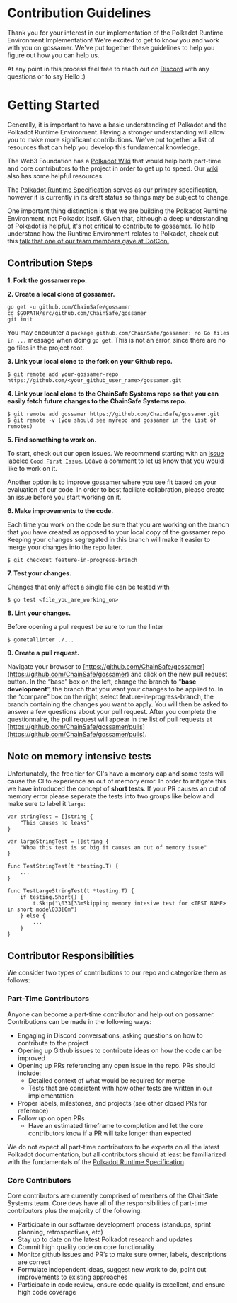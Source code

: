 # Contribution Guidelines

Thank you for your interest in our implementation of the Polkadot Runtime Environment Implementation! We're excited to get to know you and work with you on gossamer. We've put together these guidelines to help you figure out how you can help us.

At any point in this process feel free to reach out on [Discord](https://discord.gg/Xdc5xjE) with any questions or to say Hello :)

# Getting Started

Generally, it is important to have a basic understanding of Polkadot and the Polkadot Runtime Environment. Having a stronger  understanding will allow you to make more significant contributions. We've put together a list of resources that can help you develop this fundamental knowledge.  

The Web3 Foundation has a [Polkadot Wiki](https://wiki.polkadot.network/docs/en/learn-introduction) that would help both part-time and core contributors to the project in order to get up to speed. Our [wiki](https://github.com/ChainSafe/gossamer/wiki) also has some helpful resources. 

The [Polkadot Runtime Specification](https://research.web3.foundation/en/latest/_static/pdfview/viewer.html?file=../pdf/polkadot_re_spec.pdf) serves as our primary specification, however it is currently in its draft status so things may be subject to change.

One important thing distinction is that we are building the Polkadot Runtime Environment, not Polkadot itself. Given that, although a deep understanding of Polkadot is helpful, it's not critical to contribute to gossamer. To help understand how the Runtime Environment relates to Polkadot, check out this [talk that one of our team members gave at DotCon.](https://www.youtube.com/watch?v=nYkbYhM5Yfk)

## Contribution Steps

**1. Fork the gossamer repo.**

**2. Create a local clone of gossamer.**

```
go get -u github.com/ChainSafe/gossamer
cd $GOPATH/src/github.com/ChainSafe/gossamer
git init
```
You may encounter a `package github.com/ChainSafe/gossamer: no Go files in ...` message when doing `go get`. This is not an error, since there are no go files in the project root.

**3. Link your local clone to the fork on your Github repo.**

```
$ git remote add your-gossamer-repo https://github.com/<your_github_user_name>/gossamer.git
```

**4. Link your local clone to the ChainSafe Systems repo so that you can easily fetch future changes to the ChainSafe Systems repo.**
     
```
$ git remote add gossamer https://github.com/ChainSafe/gossamer.git
$ git remote -v (you should see myrepo and gossamer in the list of remotes)
```

**5. Find something to work on.**

To start, check out our open issues. We recommend starting with an [issue labeled `Good First Issue`](https://github.com/ChainSafe/gossamer/issues?q=is%3Aopen+is%3Aissue+label%3A%22Good+First+Issue%22). Leave a comment to let us know that you would like to work on it. 

Another option is to improve gossamer where you see fit based on your evaluation of our code. In order to best faciliate collabration, please create an issue before you start working on it.

**6. Make improvements to the code.**

Each time you work on the code be sure that you are working on the branch that you have created as opposed to your local copy of the gossamer repo. Keeping your changes segregated in this branch will make it easier to merge your changes into the repo later.

```
$ git checkout feature-in-progress-branch
```

**7. Test your changes.**

Changes that only affect a single file can be tested with

```
$ go test <file_you_are_working_on>
```

**8. Lint your changes.**

Before opening a pull request be sure to run the linter

```
$ gometallinter ./...
```

**9. Create a pull request.**

Navigate your browser to [https://github.com/ChainSafe/gossamer](https://github.com/ChainSafe/gossamer) and click on the new pull request button. In the “base” box on the left, change the branch to “**base development**”, the branch that you want your changes to be applied to. In the “compare” box on the right, select feature-in-progress-branch, the branch containing the changes you want to apply. You will then be asked to answer a few questions about your pull request. After you complete the questionnaire, the pull request will appear in the list of pull requests at [https://github.com/ChainSafe/gossamer/pulls](https://github.com/ChainSafe/gossamer/pulls).

## Note on memory intensive tests
Unfortunately, the free tier for CI's have a memory cap and some tests will cause the CI to experience an out of memory error.
In order to mitigate this we have introduced the concept of **short tests**. If your PR causes an out of memory error please seperate the tests into two groups
like below and make sure to label it `large`:

```
var stringTest = []string {
    "This causes no leaks"
}

var largeStringTest = []string {
    "Whoa this test is so big it causes an out of memory issue"
}

func TestStringTest(t *testing.T) {
    ...
}

func TestLargeStringTest(t *testing.T) {
   	if testing.Short() {
  		t.Skip("\033[33mSkipping memory intesive test for <TEST NAME> in short mode\033[0m")
    } else {
        ...
    }
}
```

## Contributor Responsibilities

We consider two types of contributions to our repo and categorize them as follows:

### Part-Time Contributors

Anyone can become a part-time contributor and help out on gossamer. Contributions can be made in the following ways:

-   Engaging in Discord conversations, asking questions on how to contribute to the project
-   Opening up Github issues to contribute ideas on how the code can be improved
-   Opening up PRs referencing any open issue in the repo. PRs should include:
    -   Detailed context of what would be required for merge
    -   Tests that are consistent with how other tests are written in our implementation
-   Proper labels, milestones, and projects (see other closed PRs for reference)
-   Follow up on open PRs
    -   Have an estimated timeframe to completion and let the core contributors know if a PR will take longer than expected

We do not expect all part-time contributors to be experts on all the latest Polkadot documentation, but all contributors should at least be familiarized with the fundamentals of the [Polkadot Runtime Specification](https://research.web3.foundation/en/latest/polkadot/specifications/runtime.html).

### Core Contributors

Core contributors are currently comprised of members of the ChainSafe Systems team. Core devs have all of the responsibilities of part-time contributors plus the majority of the following:

-   Participate in our software development process (standups, sprint planning, retrospectives, etc)
-   Stay up to date on the latest Polkadot research and updates
- 	Commit high quality code on core functionality
-   Monitor github issues and PR’s to make sure owner, labels, descriptions are correct
-   Formulate independent ideas, suggest new work to do, point out improvements to existing approaches
-   Participate in code review, ensure code quality is excellent, and ensure high code coverage
